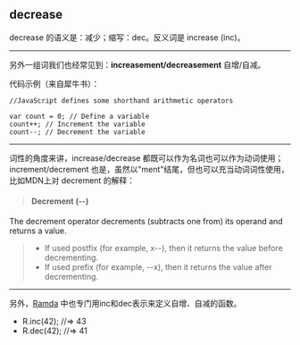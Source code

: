 

## decrease

decrease 的语义是：减少；缩写：dec。反义词是 increase (inc)。

---

另外一组词我们也经常见到：**increasement/decreasement** 自增/自减。 

代码示例（来自犀牛书）：

```
//JavaScript defines some shorthand arithmetic operators

var count = 0; // Define a variable
count++; // Increment the variable
count--; // Decrement the variable
```

---
词性的角度来讲，increase/decrease 都既可以作为名词也可以作为动词使用；increment/decrement 也是，虽然以"ment"结尾，但也可以充当动词词性使用，比如MDN上对 decrement 的解释：

> #### Decrement (--)
The decrement operator decrements (subtracts one from) its operand and returns a value.
>- If used postfix (for example, x--), then it returns the value before decrementing.
> - If used prefix (for example, --x), then it returns the value after decrementing.

---

另外，[Ramda][1] 中也专门用inc和dec表示来定义自增、自减的函数。

- R.inc(42); //=> 43
- R.dec(42); //=> 41

[1]: https://ramdajs.com/docs/#dec
